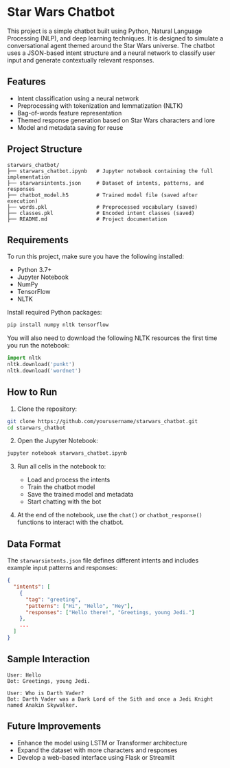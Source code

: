 # Star Wars Chatbot

This project is a simple chatbot built using Python, Natural Language Processing (NLP), and deep learning techniques. It is designed to simulate a conversational agent themed around the Star Wars universe. The chatbot uses a JSON-based intent structure and a neural network to classify user input and generate contextually relevant responses.

## Features

- Intent classification using a neural network
- Preprocessing with tokenization and lemmatization (NLTK)
- Bag-of-words feature representation
- Themed response generation based on Star Wars characters and lore
- Model and metadata saving for reuse

## Project Structure

```
starwars_chatbot/
├── starwars_chatbot.ipynb   # Jupyter notebook containing the full implementation
├── starwarsintents.json     # Dataset of intents, patterns, and responses
├── chatbot_model.h5         # Trained model file (saved after execution)
├── words.pkl                # Preprocessed vocabulary (saved)
├── classes.pkl              # Encoded intent classes (saved)
├── README.md                # Project documentation
```

## Requirements

To run this project, make sure you have the following installed:

- Python 3.7+
- Jupyter Notebook
- NumPy
- TensorFlow
- NLTK

Install required Python packages:

```bash
pip install numpy nltk tensorflow
```

You will also need to download the following NLTK resources the first time you run the notebook:

```python
import nltk
nltk.download('punkt')
nltk.download('wordnet')
```

## How to Run

1. Clone the repository:

```bash
git clone https://github.com/yourusername/starwars_chatbot.git
cd starwars_chatbot
```

2. Open the Jupyter Notebook:

```bash
jupyter notebook starwars_chatbot.ipynb
```

3. Run all cells in the notebook to:
   - Load and process the intents
   - Train the chatbot model
   - Save the trained model and metadata
   - Start chatting with the bot

4. At the end of the notebook, use the `chat()` or `chatbot_response()` functions to interact with the chatbot.

## Data Format

The `starwarsintents.json` file defines different intents and includes example input patterns and responses:

```json
{
  "intents": [
    {
      "tag": "greeting",
      "patterns": ["Hi", "Hello", "Hey"],
      "responses": ["Hello there!", "Greetings, young Jedi."]
    },
    ...
  ]
}
```

## Sample Interaction

```
User: Hello
Bot: Greetings, young Jedi.

User: Who is Darth Vader?
Bot: Darth Vader was a Dark Lord of the Sith and once a Jedi Knight named Anakin Skywalker.
```

## Future Improvements

- Enhance the model using LSTM or Transformer architecture
- Expand the dataset with more characters and responses
- Develop a web-based interface using Flask or Streamlit
